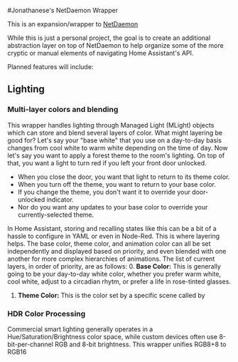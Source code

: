 #Jonathanese's NetDaemon Wrapper

This is an expansion/wrapper to [NetDaemon](https://github.com/net-daemon/docs)

While this is just a personal project, the goal is to create an additional abstraction layer on top of NetDaemon to help organize some of the more cryptic or manual elements of navigating Home Assistant's API.

Planned features will include:
## Lighting
### Multi-layer colors and blending
This wrapper handles lighting through Managed Light (MLight) objects which can store and blend several layers of color. What might layering be good for?
Let's say your "base white" that you use on a day-to-day basis changes from cool white to warm white depending on the time of day. Now let's say you want to apply a forest theme to the room's lighting. On top of that, you want a light to turn red if you left your front door unlocked.
- When you close the door, you want that light to return to its theme color.
- When you turn off the theme, you want to return to your base color.
- If you change the theme, you don't want it to override your door-unlocked indicator.
- Nor do you want any updates to your base color to override your currently-selected theme.

In Home Assistant, storing and recalling states like this can be a bit of a hassle to configure in YAML or even in Node-Red. This is where layering helps. The base color, theme color, and animation color can all be set independently and displayed based on priority, and even blended with one another for more complex hierarchies of animations. The list of current layers, in order of priority, are as follows:
0. **Base Color:** This is generally going to be your day-to-day white color, whether you prefer warm white, cool white, adjust to a circadian rhytm, or prefer a life in rose-tinted glasses.
1. **Theme Color:** This is the color set by a specific scene called by 

### HDR Color Processing
Commercial smart lighting generally operates in a Hue/Saturation/Brightness color space, while custom devices often use 8-bit-per-channel RGB and 8-bit brightness.
This wrapper unifies RGB8+8 to RGB16
